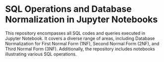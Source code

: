 # SQL Operations and Database Normalization in Jupyter Notebooks

This repository encompasses all SQL codes and queries executed in Jupyter Notebook. 
It covers a diverse range of areas, including Database Normalization for First Normal Form (1NF),
Second Normal Form (2NF), and Third Normal Form (3NF). Additionally,
the repository includes notebooks illustrating various SQL operations.
